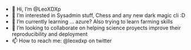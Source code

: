 - 👋 Hi, I’m @LeoXDXp
- 👀 I’m interested in Sysadmin stuff, Chess and any new dark magic cli :D
- 🌱 I’m currently learning ... azure? Also trying to learn farming skills
- 💞️ I’m looking to collaborate on helping science proyects improve their reproducibility and deployment
- 📫 How to reach me: @leoxdxp on twitter 

<!---
LeoXDXp/LeoXDXp is a ✨ special ✨ repository because its `README.md` (this file) appears on your GitHub profile.
You can click the Preview link to take a look at your changes.
--->
